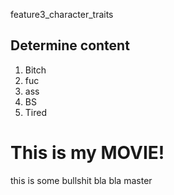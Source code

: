  feature3_character_traits
## Determine content

1. Bitch
2. fuc
3. ass
4. BS
5. Tired
# This is my MOVIE!
this is some bullshit bla bla
 master
